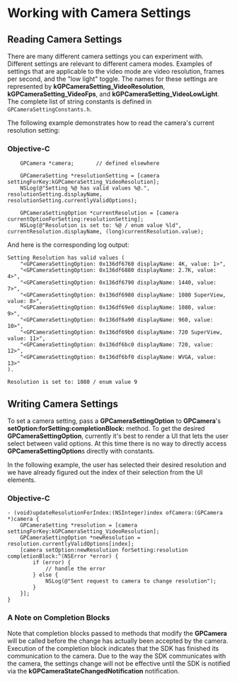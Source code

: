 # Working with Camera Settings

## Reading Camera Settings

There are many different camera settings you can experiment with. Different settings are relevant to different camera modes. Examples of settings that are applicable to the video mode are video resolution, frames per second, and the "low light" toggle. The names for these settings are represented by **kGPCameraSetting_VideoResolution**, **kGPCameraSetting_VideoFps**, and **kGPCameraSetting_VideoLowLight**. The complete list of string constants is defined in `GPCameraSettingConstants.h`.

The following example demonstrates how to read the camera's current resolution setting:

### Objective-C

```objc
    GPCamera *camera;       // defined elsewhere

    GPCameraSetting *resolutionSetting = [camera settingForKey:kGPCameraSetting_VideoResolution];
    NSLog(@"Setting %@ has valid values %@.", resolutionSetting.displayName, resolutionSetting.currentlyValidOptions);
    
    GPCameraSettingOption *currentResolution = [camera currentOptionForSetting:resolutionSetting];
    NSLog(@"Resolution is set to: %@ / enum value %ld", currentResolution.displayName, (long)currentResolution.value);
```

And here is the corresponding log output:

```
Setting Resolution has valid values (
    "<GPCameraSettingOption: 0x136df6760 displayName: 4K, value: 1>",
    "<GPCameraSettingOption: 0x136df6880 displayName: 2.7K, value: 4>",
    "<GPCameraSettingOption: 0x136df6790 displayName: 1440, value: 7>",
    "<GPCameraSettingOption: 0x136df6980 displayName: 1080 SuperView, value: 8>",
    "<GPCameraSettingOption: 0x136df69e0 displayName: 1080, value: 9>",
    "<GPCameraSettingOption: 0x136df6a90 displayName: 960, value: 10>",
    "<GPCameraSettingOption: 0x136df69b0 displayName: 720 SuperView, value: 11>",
    "<GPCameraSettingOption: 0x136df6bc0 displayName: 720, value: 12>",
    "<GPCameraSettingOption: 0x136df6bf0 displayName: WVGA, value: 13>"
).

Resolution is set to: 1080 / enum value 9
```

## Writing Camera Settings

To set a camera setting, pass a **GPCameraSettingOption** to **GPCamera**'s **setOption:forSetting:completionBlock:** method. To get the desired **GPCameraSettingOption**, currently it's best to render a UI that lets the user select between valid options. At this time there is no way to directly access **GPCameraSettingOption**s directly with constants.

In the following example, the user has selected their desired resolution and we have already figured out the index of their selection from the UI elements.

### Objective-C

```objc
- (void)updateResolutionForIndex:(NSInteger)index ofCamera:(GPCamera *)camera {
    GPCameraSetting *resolution = [camera settingForKey:kGPCameraSetting_VideoResolution];
    GPCameraSettingOption *newResolution = resolution.currentlyValidOptions[index];
    [camera setOption:newResolution forSetting:resolution completionBlock:^(NSError *error) {
        if (error) {
            // handle the error
        } else {
            NSLog(@"Sent request to camera to change resolution");
        }
    }];
}
```

### A Note on Completion Blocks

Note that completion blocks passed to methods that modify the **GPCamera** will be called before the change has actually been accepted by the camera. Execution of the completion block indicates that the SDK has finished its communication to the camera. Due to the way the SDK communicates with the camera, the settings change will not be effective until the SDK is notified via the **kGPCameraStateChangedNotification** notification.
